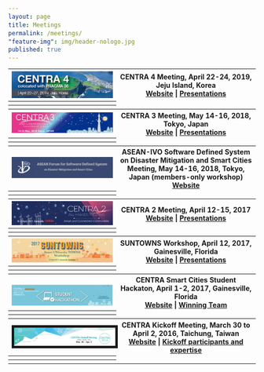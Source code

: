 ```yaml
---
layout: page
title: Meetings
permalink: /meetings/
"feature-img": img/header-nologo.jpg
published: true
---
```




 <table class="noBorder">

  <!-- item 1   -->
  <tr>
    <th class="noBorder"><img src="/img/centra4-370x99.jpg"></th>
    <th class="noBorder">CENTRA 4 Meeting, April 22-24, 2019, Jeju Island, Korea <br> <a href="/centra4/">Website</a> | <a href="#">Presentations</a></th>
  </tr>
  
  <tr class="noBorder">
    <th class="noBorder"></th>
  
  </tr> 

  <tr class="noBorder">
    <th class="noBorder"></th>
  
  </tr> 


  <!-- item 2 -->
  <tr>
    <th class="noBorder"> <img src="/img/centra3.png"></th>
    <th class="noBorder">CENTRA 3 Meeting, May 14-16, 2018, Tokyo, Japan <br> <a href="/centra3/">Website</a> | <a href="/centra3/program.html">Presentations</a></th>
  </tr>
  


  <tr class="noBorder">
    <th class="noBorder"></th>
  
  </tr> 

  <tr class="noBorder">
    <th class="noBorder"></th>
  
  </tr> 


  <!-- item 3 -->

  <tr>
    <th class="noBorder"><img src="/img/asean.jpg"></th>
    <th class="noBorder"> ASEAN-IVO Software Defined System on Disaster Mitigation and Smart Cities Meeting, May 14-16, 2018, Tokyo, Japan (members-only workshop)<br><a href="https://sites.google.com/site/disastermidigationandsds/">Website</a></th>
  </tr>



  <tr class="noBorder">
    <th class="noBorder"></th>
  
  </tr> 

  <tr class="noBorder">
    <th class="noBorder"></th>
  
  </tr> 


  <!-- item 4 -->

  <tr>
    <th class="noBorder"> <img src="/img/CENTRA2.jpg"></th>
    <th class="noBorder"> CENTRA 2 Meeting, April 12-15, 2017<br> <a href="/centra2/">Website</a> | <a href="/centra2/program.html">Presentations</a></th>
  </tr>
  



  <tr class="noBorder">
    <th class="noBorder"></th>
  
  </tr> 

  <tr class="noBorder">
    <th class="noBorder"></th>
  
  </tr> 

 <!-- item 5 -->

  <tr>
    <th class="noBorder"><img src="/img/SUNTOWNS_B.jpg"></th>
    <th class="noBorder"> SUNTOWNS Workshop, April 12, 2017, Gainesville, Florida<br><a href="/suntowns2017/">Website</a> | <a href="/suntowns2017/program.html">Presentations</a></th>
  </tr>
  


  <tr class="noBorder">
    <th class="noBorder"></th>
  
  </tr> 

  <tr class="noBorder">
    <th class="noBorder"></th>
  
  </tr> 



 <!-- item 6 -->

  <tr>
    <th class="noBorder"><img src="/img/hackathon.png"></th>
    <th class="noBorder"> CENTRA Smart Cities Student Hackaton, April 1-2, 2017, Gainesville, Florida <br><a href="/hackathon2017/">Website</a> | <a href="/news/2017-04-04-student-hackathon.html">Winning Team</a></th>
  </tr>



  <tr class="noBorder">
    <th class="noBorder"></th>
  
  </tr> 

  <tr class="noBorder">
    <th class="noBorder"></th>
  
  </tr> 


 <!-- item 7 -->




  <tr>
    <th ><img src="/img/centra-2016.jpg" border="5"></th>
    <th class="noBorder"> CENTRA Kickoff Meeting, March 30 to April 2, 2016, Taichung, Taiwan <br>
        <a href="https://event.nchc.org.tw/2016/CECEA/index.php?CONTENT_ID=22">Website</a> | <a href="/meetings/kickoff2016.html">Kickoff participants and expertise</a>
        </th>
  </tr>



  <tr class="noBorder">
    <th class="noBorder"></th>
  
  </tr> 

  <tr class="noBorder">
    <th class="noBorder"></th>
  
  </tr> 

</table> 
